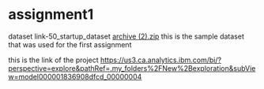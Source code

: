 # assignment1
dataset link-50_startup_dataset
[archive (2).zip](https://github.com/GladysPersy/assignment1/files/9631575/archive.2.zip)
this is the sample dataset that was used for the first assignment

this is the link of the project
https://us3.ca.analytics.ibm.com/bi/?perspective=explore&pathRef=.my_folders%2FNew%2Bexploration&subView=model000001836908dfcd_00000004

